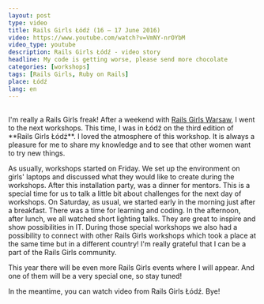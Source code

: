 ```yaml
---
layout: post
type: video
title: Rails Girls Łódź (16 – 17 June 2016)
video: https://www.youtube.com/watch?v=VmNY-nrOYbM
video_type: youtube
description: Rails Girls Łódź - video story
headline: My code is getting worse, please send more chocolate
categories: [workshops]
tags: [Rails Girls, Ruby on Rails]
place: Łódź
lang: en
---
```


<br>
I'm really a Rails Girls freak! After a weekend with <a href="{{ site.baseurl }}/rails-girls-warsaw-2016" title="Rails Girls Warsaw - video story">Rails Girls Warsaw</a>, I went to the next workshops. This time, I was in Łódź on the third edition of **Rails Girls Łódź**. I loved the atmosphere of this workshop. It is always a pleasure for me to share my knowledge and to see that other women want to try new things.

As usually, workshops started on Friday. We set up the environment on girls' laptops and discussed what they would like to create during the workshops. After this installation party, was a dinner for mentors. This is a special time for us to talk a little bit about challenges for the next day of workshops. On Saturday, as usual, we started early in the morning just after a breakfast. There was a time for learning and coding. In the afternoon, after lunch, we all watched short lighting talks. They are great to inspire and show possibilities in IT. During those special workshops we also had a possibility to connect with other Rails Girls workshops which took a place at the same time but in a different country! I'm really grateful that I can be a part of the Rails Girls community.

This year there will be even more Rails Girls events where I will appear. And one of them will be a very special one, so stay tuned!

In the meantime, you can watch video from Rails Girls Łódź. Bye!

